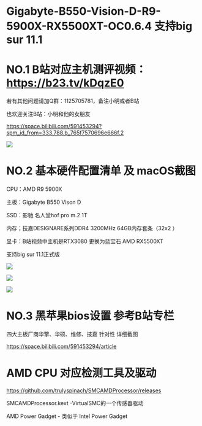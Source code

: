 # Gigabyte-B550-Vision-D-R9-5900X-RX5500XT-OC0.6.4 支持big sur 11.1

# NO.1 B站对应主机测评视频：https://b23.tv/kDqzE0  


若有其他问题请加Q群：1125705781，备注小明或者B站

也欢迎关注B站：小明和他的女朋友

https://space.bilibili.com/591453294?spm_id_from=333.788.b_765f7570696e666f.2


![](https://github.com/Xmingbai/Gigabyte-B550-Vision-D-R9-5900X-RX5500XT-OC0.6.4/blob/main/%E5%B0%81%E9%9D%A2.jpg)


#  NO.2 基本硬件配置清单 及 macOS截图

CPU：AMD R9 5900X

主板：Gigabyte B550 Vison D

SSD：影驰 名人堂hof pro m.2 1T

内存；技嘉DESIGNARE系列DDR4 3200MHz 64GB内存套条（32x2 ）

显卡：B站视频中主机是RTX3080 更换为蓝宝石 AMD RX5500XT

支持big sur 11.1正式版 

![](https://github.com/Xmingbai/Gigabyte-B550-Vision-D-R9-5900X-RX5500XT-OC0.6.4/blob/main/geekbench.png)

![](https://github.com/Xmingbai/Gigabyte-B550-Vision-D-R9-5900X-RX5500XT-OC0.6.4/blob/main/CPU.png)

![](https://github.com/Xmingbai/Gigabyte-B550-Vision-D-R9-5900X-RX5500XT-OC0.6.4/blob/main/R20.png)


#  NO.3 黑苹果bios设置 参考B站专栏

四大主板厂商华擎、华硕、维修、技嘉 针对性 详细截图 

https://space.bilibili.com/591453294/article


# AMD CPU 对应检测工具及驱动

https://github.com/trulyspinach/SMCAMDProcessor/releases

SMCAMDProcessor.kext -VirtualSMC的一个传感器驱动

AMD Power Gadget - 类似于 Intel Power Gadget

